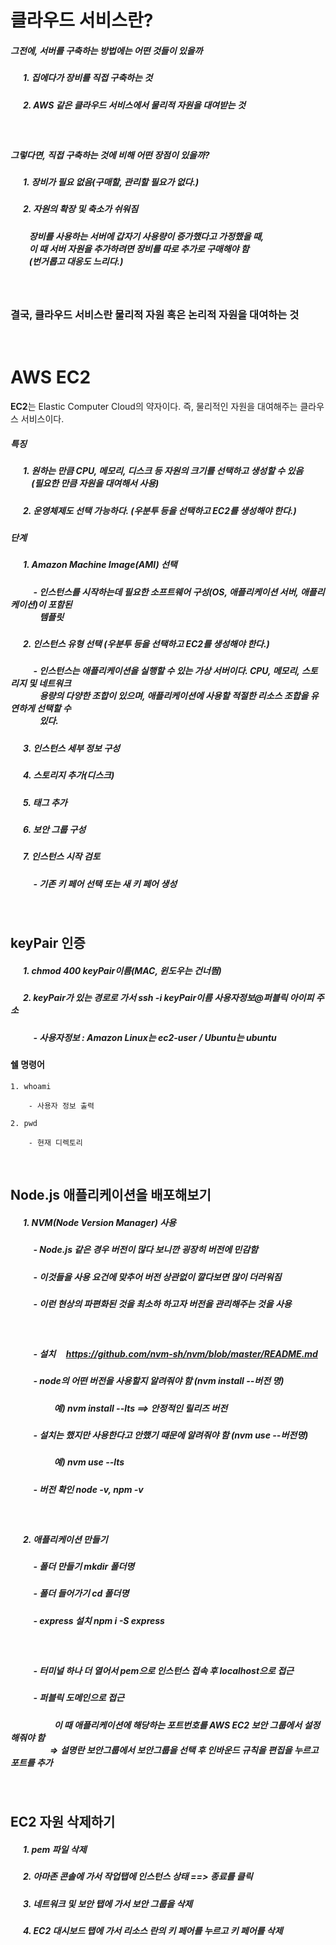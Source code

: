 # 클라우드 서비스란?

##### 그전에, 서버를 구축하는 방법에는 어떤 것들이 있을까
#####  &nbsp; &nbsp; &nbsp; 1. 집에다가 장비를 직접 구축하는 것

##### &nbsp; &nbsp; &nbsp; 2. AWS 같은 클라우드 서비스에서 물리적 자원을 대여받는 것

<br>

##### 그렇다면, 직접 구축하는 것에 비해 어떤 장점이 있을까?
#####  &nbsp; &nbsp; &nbsp; 1. 장비가 필요 없음(구매할, 관리할 필요가 없다.)

##### &nbsp; &nbsp; &nbsp; 2. 자원의 확장 및 축소가 쉬워짐
##### &nbsp; &nbsp; &nbsp;&nbsp; &nbsp; 장비를 사용하는 서버에 갑자기 사용량이 증가했다고 가정했을 때, <br> &nbsp; &nbsp; &nbsp;&nbsp; &nbsp; 이 때 서버 자원을 추가하려면 장비를 따로 추가로 구매해야 함 <br> &nbsp; &nbsp; &nbsp;&nbsp; &nbsp; (번거롭고 대응도 느리다.)

<br>

### 결국,  클라우드 서비스란 물리적 자원 혹은 논리적 자원을 대여하는 것

<br>

# AWS EC2

**EC2**는 Elastic Computer Cloud의 약자이다.  즉, 물리적인 자원을 대여해주는 클라우스 서비스이다. 

##### 특징
#####  &nbsp; &nbsp; &nbsp;  1. 원하는 만큼 CPU, 메모리, 디스크 등 자원의 크기를 선택하고 생성할 수 있음 <br>&nbsp; &nbsp; &nbsp;&nbsp; &nbsp; &nbsp;(필요한 만큼 자원을 대여해서 사용)
#####  &nbsp; &nbsp; &nbsp;  2. 운영체제도 선택 가능하다. (우분투 등을 선택하고 EC2를 생성해야 한다.)

#####  단계
#####  &nbsp; &nbsp; &nbsp;  1. Amazon Machine Image(AMI) 선택
#####  &nbsp; &nbsp; &nbsp;&nbsp; &nbsp; &nbsp; - 인스턴스를 시작하는데 필요한 소프트웨어 구성(OS, 애플리케이션 서버, 애플리케이션)이 포함된 <br> &nbsp; &nbsp; &nbsp;&nbsp; &nbsp; &nbsp;&nbsp; &nbsp; 템플릿
#####  &nbsp; &nbsp; &nbsp;  2. 인스턴스 유형 선택 (우분투 등을 선택하고 EC2를 생성해야 한다.)
#####  &nbsp; &nbsp; &nbsp;&nbsp; &nbsp; &nbsp; - 인스턴스는 애플리케이션을 실행할 수 있는 가상 서버이다. CPU, 메모리, 스토리지 및 네트워크 <br> &nbsp; &nbsp; &nbsp;&nbsp; &nbsp; &nbsp;&nbsp; &nbsp; 용량의 다양한 조합이 있으며, 애플리케이션에 사용할 적절한 리소스 조합을 유연하게 선택할 수 <br> &nbsp; &nbsp; &nbsp;&nbsp; &nbsp; &nbsp;&nbsp; &nbsp;  있다. 

#####  &nbsp; &nbsp; &nbsp;  3. 인스턴스 세부 정보 구성
#####  &nbsp; &nbsp; &nbsp;  4. 스토리지 추가(디스크)
#####  &nbsp; &nbsp; &nbsp;  5. 태그 추가
#####  &nbsp; &nbsp; &nbsp;  6. 보안 그룹 구성
#####  &nbsp; &nbsp; &nbsp;  7. 인스턴스 시작 검토
#####  &nbsp; &nbsp; &nbsp;&nbsp; &nbsp; &nbsp; - 기존 키 페어 선택 또는 새 키 페어 생성


<br> 


## keyPair 인증

#####  &nbsp; &nbsp; &nbsp;  1. chmod 400 keyPair이름(MAC, 윈도우는 건너띔)
#####  &nbsp; &nbsp; &nbsp;  2. keyPair가 있는 경로로 가서 ssh -i keyPair이름 사용자정보@퍼블릭 아이피 주소
#####  &nbsp; &nbsp; &nbsp;&nbsp; &nbsp; &nbsp; - 사용자정보 : Amazon Linux는 ec2-user / Ubuntu는 ubuntu


#### 쉘 명령어

	1. whoami

		- 사용자 정보 출력

	2. pwd

		- 현재 디렉토리


<br>


##  Node.js 애플리케이션을 배포해보기

#####  &nbsp; &nbsp; &nbsp;  1. NVM(Node Version Manager) 사용
#####  &nbsp; &nbsp; &nbsp;&nbsp; &nbsp; &nbsp; - Node.js 같은 경우 버전이 많다 보니깐 굉장히 버전에 민감함
#####  &nbsp; &nbsp; &nbsp;&nbsp; &nbsp; &nbsp; - 이것들을 사용 요건에 맞추어 버전 상관없이 깔다보면 많이 더러워짐
#####  &nbsp; &nbsp; &nbsp;&nbsp; &nbsp; &nbsp; - 이런 현상의 파편화된 것을 최소하 하고자 버전을 관리해주는 것을 사용

<br>

#####  &nbsp; &nbsp; &nbsp;&nbsp; &nbsp; &nbsp; - 설치 &nbsp; &nbsp; https://github.com/nvm-sh/nvm/blob/master/README.md
#####  &nbsp; &nbsp; &nbsp;&nbsp; &nbsp; &nbsp; - node의 어떤 버전을 사용할지 알려줘야 함 (nvm install --버전 명)
#####  &nbsp; &nbsp; &nbsp;&nbsp; &nbsp; &nbsp;&nbsp; &nbsp; &nbsp;&nbsp; &nbsp; &nbsp; 예) nvm install --lts ==> 안정적인 릴리즈 버전
#####  &nbsp; &nbsp; &nbsp;&nbsp; &nbsp; &nbsp; - 설치는 했지만 사용한다고 안했기 때문에 알려줘야 함 (nvm use --버전명)
#####  &nbsp; &nbsp; &nbsp;&nbsp; &nbsp; &nbsp;&nbsp; &nbsp; &nbsp;&nbsp; &nbsp; &nbsp; 예) nvm use --lts
#####  &nbsp; &nbsp; &nbsp;&nbsp; &nbsp; &nbsp; - 버전 확인 node -v, npm -v

<br>

#####  &nbsp; &nbsp; &nbsp;  2. 애플리케이션 만들기
#####  &nbsp; &nbsp; &nbsp;&nbsp; &nbsp; &nbsp; - 폴더 만들기 mkdir 폴더명
#####  &nbsp; &nbsp; &nbsp;&nbsp; &nbsp; &nbsp; - 폴더 들어가기 cd 폴더명
#####  &nbsp; &nbsp; &nbsp;&nbsp; &nbsp; &nbsp; - express 설치 npm i -S express

<br>

#####  &nbsp; &nbsp; &nbsp;&nbsp; &nbsp; &nbsp; - 터미널 하나 더 열어서 pem으로 인스턴스 접속 후 localhost으로 접근
#####  &nbsp; &nbsp; &nbsp;&nbsp; &nbsp; &nbsp; - 퍼블릭 도메인으로 접근
#####  &nbsp; &nbsp; &nbsp;&nbsp; &nbsp; &nbsp;&nbsp; &nbsp; &nbsp;&nbsp; &nbsp; &nbsp; <em>이 때 애플리케이션에 해당하는 포트번호를 AWS EC2 보안 그룹에서 설정해줘야 함 </em> <br>&nbsp; &nbsp;&nbsp; &nbsp; &nbsp;&nbsp; &nbsp; &nbsp; &nbsp;&nbsp; &nbsp;  <em> ⇒ 설명란 보안그룹에서 보안그룹을 선택 후 인바운드 규칙을 편집을 누르고 포트를 추가</em>

<br>

## EC2 자원 삭제하기

#####  &nbsp; &nbsp; &nbsp;  1. pem 파일 삭제
#####  &nbsp; &nbsp; &nbsp;  2. 아마존 콘솔에 가서 작업탭에 인스턴스 상태 ==> 종료를 클릭
#####  &nbsp; &nbsp; &nbsp;  3. 네트워크 및 보안 탭에 가서 보안 그룹을 삭제
#####  &nbsp; &nbsp; &nbsp;  4. EC2 대시보드 탭에 가서 리소스 란의 키 페어를 누르고 키 페어를 삭제
